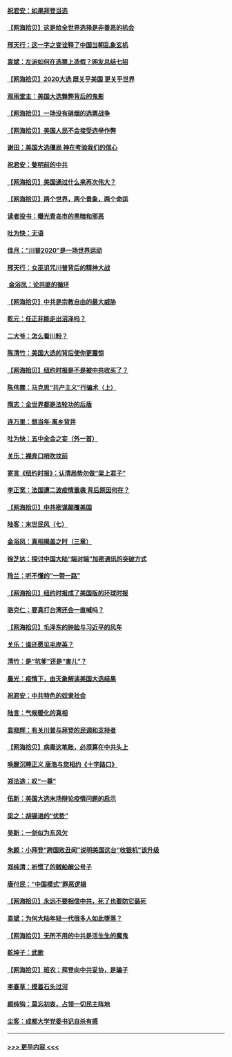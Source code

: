 #### [祝君安：如果拜登当选](../pages/nsc993/n12535726.md?t=11091651) 
#### [【网海拾贝】这是给全世界选择是非善恶的机会](../pages/nsc993/n12535061.md?t=11091651) 
#### [邢天行：这一字之变诠释了中国当朝乱象玄机](../pages/nsc993/n12533446.md?t=11091651) 
#### [袁斌：左派如何在选票上造假？网友总结七招](../pages/nsc993/n12533180.md?t=11091651) 
#### [【网海拾贝】2020大选 既关乎美国 更关乎世界](../pages/nsc993/n12533161.md?t=11091651) 
#### [观雨堂主：美国大选舞弊背后的鬼影](../pages/nsc993/n12533153.md?t=11091651) 
#### [【网海拾贝】一场没有硝烟的选票战争](../pages/nsc993/n12531883.md?t=11091651) 
#### [【网海拾贝】美国人民不会接受选举作弊](../pages/nsc993/n12528850.md?t=11091651) 
#### [谢田：美国大选僵局 神在考验我们的信心](../pages/nsc993/n12527932.md?t=11091651) 
#### [祝君安：黎明前的中共](../pages/nsc993/n12524071.md?t=11091651) 
#### [【网海拾贝】美国通过什么来再次伟大？](../pages/nsc993/n12523844.md?t=11091651) 
#### [【网海拾贝】两个世界，两个景象，两个命运](../pages/nsc993/n12521419.md?t=11091651) 
#### [读者投书：曝光青岛市的黑暗和邪恶](../pages/nsc993/n12520988.md?t=11091651) 
#### [吐为快：无语](../pages/nsc993/n12518588.md?t=11091651) 
#### [佳月：“川普2020”是一场世界运动](../pages/nsc993/n12518581.md?t=11091651) 
#### [邢天行：女巫诅咒川普背后的精神大战](../pages/nsc993/n12517257.md?t=11091651) 
#### [ 金浴凤：论共匪的循环](../pages/nsc993/n12517133.md?t=11091651) 
#### [【网海拾贝】中共是宗教自由的最大威胁](../pages/nsc993/n12516879.md?t=11091651) 
#### [乾元：任正非能走出沼泽吗？](../pages/nsc993/n12515831.md?t=11091651) 
#### [二大爷：怎么看川粉？](../pages/nsc993/n12515820.md?t=11091651) 
#### [陈清竹：美国大选的背后使你更震惊](../pages/nsc993/n12515589.md?t=11091651) 
#### [【网海拾贝】纽约时报是不是被中共收买了？](../pages/nsc993/n12515122.md?t=11091651) 
#### [陈伟霆：马克思“共产主义”行骗术（上）](../pages/nsc993/n12510217.md?t=11091651) 
#### [隋志：全世界都是法轮功的后盾](../pages/nsc993/n12510636.md?t=11091651) 
#### [连万里：想当年‧离乡背井](../pages/nsc993/n12510623.md?t=11091651) 
#### [吐为快：五中全会之妄（外一首）](../pages/nsc993/n12510470.md?t=11091651) 
#### [关乐：裸奔口哨吹坟前](../pages/nsc993/n12510403.md?t=11091651) 
#### [寄言《纽约时报》：认清局势勿做“梁上君子”](../pages/nsc993/n12510042.md?t=11091651) 
#### [李正宽：法国遭二波疫情重袭 背后原因何在？](../pages/nsc993/n12509971.md?t=11091651) 
#### [【网海拾贝】中共密谋颠覆美国](../pages/nsc993/n12509816.md?t=11091651) 
#### [陆客：末世民风（七）](../pages/nsc993/n12507822.md?t=11091651) 
#### [金浴凤：真相揭盖之时（三章）](../pages/nsc993/n12507804.md?t=11091651) 
#### [徐芝达：探讨中国大陆“端对端”加密通讯的突破方式](../pages/nsc993/n12507682.md?t=11091651) 
#### [玲兰：听不懂的“一带一路”](../pages/nsc993/n12507669.md?t=11091651) 
#### [【网海拾贝】纽约时报成了美国版的环球时报](../pages/nsc993/n12507053.md?t=11091651) 
#### [骆克仁：要真打台湾还会一直喊吗？](../pages/nsc993/n12506843.md?t=11091651) 
#### [【网海拾贝】毛泽东的肿脸与习近平的风车](../pages/nsc993/n12504537.md?t=11091651) 
#### [关乐：谁还愿见毛岸英？](../pages/nsc993/n12503866.md?t=11091651) 
#### [清竹：是“坑爹”还是“害儿”？](../pages/nsc993/n12503034.md?t=11091651) 
#### [晨光：疫情下，由天象解读美国大选结果](../pages/nsc993/n12502536.md?t=11091651) 
#### [祝君安：中共特色的奴隶社会](../pages/nsc993/n12501529.md?t=11091651) 
#### [陆言：气候暖化的真相](../pages/nsc993/n12501183.md?t=11091651) 
#### [袁晓辉：有关川普与拜登的民调和支持者](../pages/nsc993/n12500433.md?t=11091651) 
#### [【网海拾贝】病毒这笔账，必须算在中共头上](../pages/nsc993/n12500320.md?t=11091651) 
#### [唤醒沉睡正义 唐浩与您相约《十字路口》](../pages/nsc993/n12497980.md?t=11091651) 
#### [郑法途：叹“一尊”](../pages/nsc993/n12498837.md?t=11091651) 
#### [伍新：美国大选末场辩论疫情问题的启示](../pages/nsc993/n12498829.md?t=11091651) 
#### [梁之：胡锡进的“优势”](../pages/nsc993/n12498780.md?t=11091651) 
#### [吴新：一剑似为东风欠](../pages/nsc993/n12498772.md?t=11091651) 
#### [朱颜：小拜登“跨国败丑闻”说明美国这台“收银机”该升级](../pages/nsc993/n12498731.md?t=11091651) 
#### [郑纯清：听惯了的贼船艄公号子](../pages/nsc993/n12498721.md?t=11091651) 
#### [唐付民：“中国模式”罪恶逻辑](../pages/nsc993/n12498310.md?t=11091651) 
#### [【网海拾贝】永远不要相信中共，死了也要防它装死](../pages/nsc993/n12498162.md?t=11091651) 
#### [袁斌：为何大陆年轻一代很多人如此堕落？](../pages/nsc993/n12495696.md?t=11091651) 
#### [【网海拾贝】无所不用的中共是活生生的魔鬼](../pages/nsc993/n12495621.md?t=11091651) 
#### [乾坤子：武歌](../pages/nsc993/n12493391.md?t=11091651) 
#### [【网海拾贝】班农：拜登向中共妥协，是骗子](../pages/nsc993/n12492877.md?t=11091651) 
#### [李春草：摸着石头过河](../pages/nsc993/n12491121.md?t=11091651) 
#### [颜纯钩：莫忘初衷，占领一切民主阵地](../pages/nsc993/n12490965.md?t=11091651) 
#### [尘客：成都大学党委书记自杀有感](../pages/nsc993/n12490950.md?t=11091651) 

----
#### [ >>> 更早内容 <<< ](../indexes/nsc993-earlier.md)
